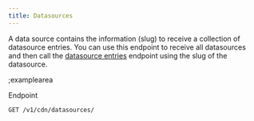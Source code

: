 ```yaml
---
title: Datasources
---
```


A data source contains the information (slug) to receive a collection of datasource entries. You can use this endpoint to receive all datasources and then call the [datasource entries](#core-resources/datasource-entries/retrieve-multiple-datasource-entries) endpoint using the slug of the datasource.

;examplearea

Endpoint

```bash
GET /v1/cdn/datasources/
```
